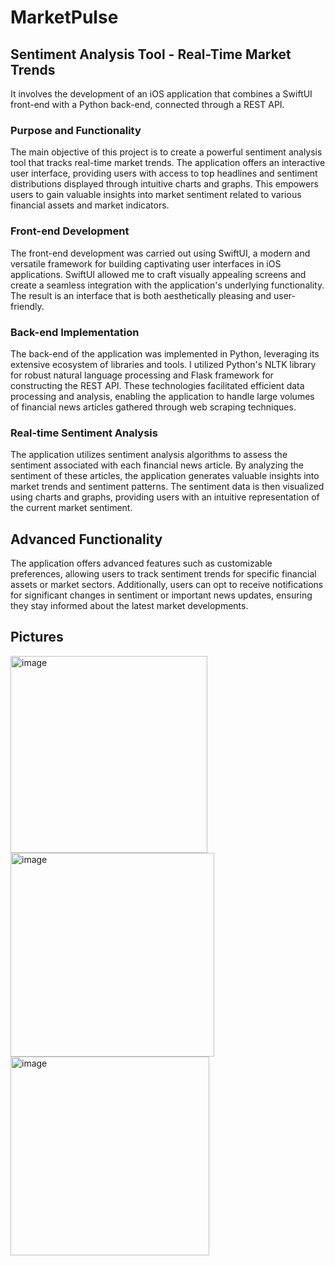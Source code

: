 # MarketPulse

## Sentiment Analysis Tool - Real-Time Market Trends

It involves the development of an iOS application that combines a SwiftUI front-end with a Python back-end, connected through a REST API.

### Purpose and Functionality
The main objective of this project is to create a powerful sentiment analysis tool that tracks real-time market trends. The application offers an interactive user interface, providing users with access to top headlines and sentiment distributions displayed through intuitive charts and graphs. This empowers users to gain valuable insights into market sentiment related to various financial assets and market indicators.

### Front-end Development
The front-end development was carried out using SwiftUI, a modern and versatile framework for building captivating user interfaces in iOS applications. SwiftUI allowed me to craft visually appealing screens and create a seamless integration with the application's underlying functionality. The result is an interface that is both aesthetically pleasing and user-friendly.

### Back-end Implementation
The back-end of the application was implemented in Python, leveraging its extensive ecosystem of libraries and tools. I utilized Python's NLTK library for robust natural language processing and Flask framework for constructing the REST API. These technologies facilitated efficient data processing and analysis, enabling the application to handle large volumes of financial news articles gathered through web scraping techniques.

### Real-time Sentiment Analysis
The application utilizes sentiment analysis algorithms to assess the sentiment associated with each financial news article. By analyzing the sentiment of these articles, the application generates valuable insights into market trends and sentiment patterns. The sentiment data is then visualized using charts and graphs, providing users with an intuitive representation of the current market sentiment.

## Advanced Functionality
The application offers advanced features such as customizable preferences, allowing users to track sentiment trends for specific financial assets or market sectors. Additionally, users can opt to receive notifications for significant changes in sentiment or important news updates, ensuring they stay informed about the latest market developments.

## Pictures
<img width="315" alt="image" src="https://github.com/phadke555/MarketPulse/assets/118079186/e5a945b0-5268-4338-8558-1df579d089f0">
<img width="326" alt="image" src="https://github.com/phadke555/MarketPulse/assets/118079186/741a3ddb-3566-4953-9c6a-ebec13439512">
<img width="318" alt="image" src="https://github.com/phadke555/MarketPulse/assets/118079186/ed740df8-e15d-4b8e-83f7-e0411d77a55b">



